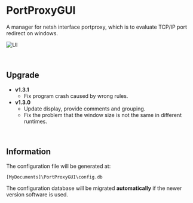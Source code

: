 # PortProxyGUI

A manager for netsh interface portproxy, which is to evaluate TCP/IP port redirect on windows.

![UI](https://raw.githubusercontent.com/zmjack/PortProxyGUI/master/docs/ui.png)

<br/>

## Upgrade

- **v1.3.1**
  - Fix program crash caused by wrong rules.
- **v1.3.0**
  - Update display, provide comments and grouping.
  - Fix the problem that the window size is not the same in different runtimes.

<br/>

## Information

The configuration file will be generated at:

```
[MyDocuments]\PortProxyGUI\config.db
```

The configuration database will be migrated **automatically** if the newer version software is used.

